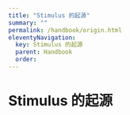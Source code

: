 ```yaml
---
title: "Stimulus 的起源"
summary: ""
permalink: /handbook/origin.html
eleventyNavigation:
  key: Stimulus 的起源
  parent: Handbook
  order: 
---
```

  
# Stimulus 的起源
  
